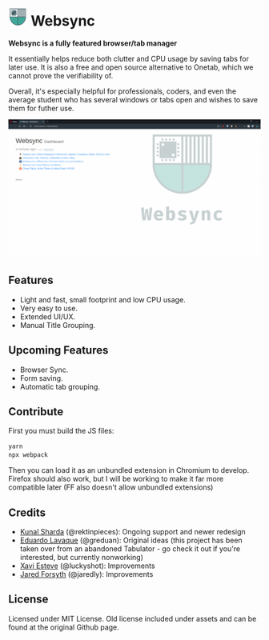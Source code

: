 # <img src="images/icon48.png" alt="Websync icon"> Websync

**Websync is a fully featured browser/tab manager**

It essentially helps reduce both clutter and CPU usage by saving tabs for later use. It is also a free and open source alternative to Onetab, which we cannot prove the verifiability of. 

Overall, it's especially helpful for professionals, coders, and even the average student who has several windows or tabs open and wishes to save them for futher use. 

![Screenshot of the button, Dashboard and Options pages](/images/screenshot.png)

## Features

- Light and fast, small footprint and low CPU usage.
- Very easy to use.
- Extended UI/UX.
- Manual Title Grouping. 

## Upcoming Features

- Browser Sync.
- Form saving. 
- Automatic tab grouping. 

## Contribute 

First you must build the JS files:

```sh
yarn
npx webpack
```

Then you can load it as an unbundled extension in Chromium to develop. Firefox should also work, but I will be working to make it far more compatible later (FF also doesn't allow unbundled extensions)

## Credits

- [Kunal Sharda][ks] (@rektinpieces): Ongoing support and newer redesign
- [Eduardo Lavaque][el] (@greduan): Original ideas (this project has been taken over from an abandoned Tabulator - go check it out if you're interested, but currently nonworking)
- [Xavi Esteve][xe] (@luckyshot): Improvements
- [Jared Forsyth][jf] (@jaredly): Improvements

## License

Licensed under MIT License. Old license included under assets and can be found at the original Github page. 


[ks]: https://insensitive.co
[xe]: https://xaviesteve.com
[el]: https://greduan.com
[jf]: http://jaredforsyth.com

